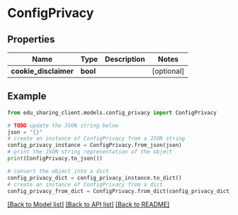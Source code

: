 # ConfigPrivacy


## Properties

Name | Type | Description | Notes
------------ | ------------- | ------------- | -------------
**cookie_disclaimer** | **bool** |  | [optional] 

## Example

```python
from edu_sharing_client.models.config_privacy import ConfigPrivacy

# TODO update the JSON string below
json = "{}"
# create an instance of ConfigPrivacy from a JSON string
config_privacy_instance = ConfigPrivacy.from_json(json)
# print the JSON string representation of the object
print(ConfigPrivacy.to_json())

# convert the object into a dict
config_privacy_dict = config_privacy_instance.to_dict()
# create an instance of ConfigPrivacy from a dict
config_privacy_from_dict = ConfigPrivacy.from_dict(config_privacy_dict)
```
[[Back to Model list]](../README.md#documentation-for-models) [[Back to API list]](../README.md#documentation-for-api-endpoints) [[Back to README]](../README.md)


